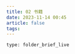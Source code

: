```yaml
---
title: 02 书籍
date: 2023-11-14 00:45
article: false
tags: 
---
```

```ccard
type: folder_brief_live
```
